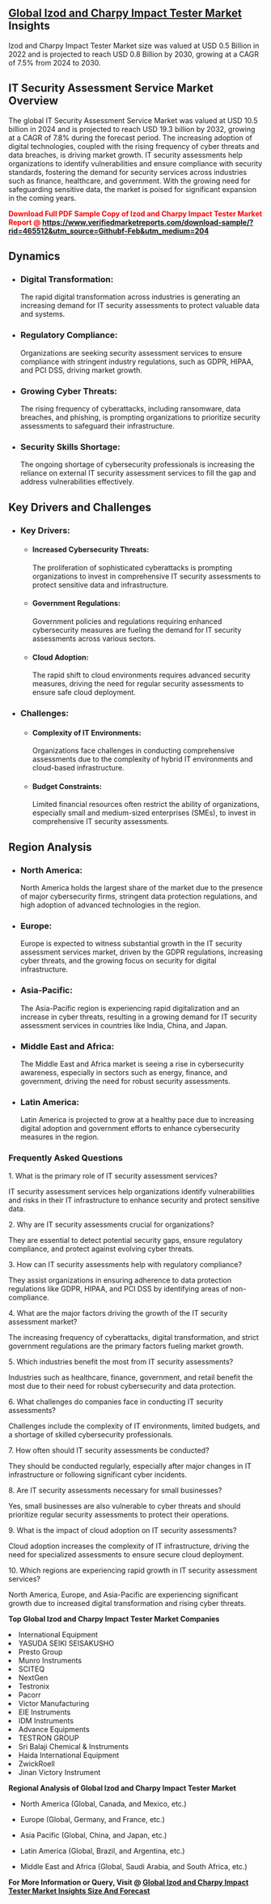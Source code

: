 <h2><a href="https://www.verifiedmarketreports.com/download-sample/?rid=465512&amp;utm_source=Githubf&amp;utm_medium=204" target="_blank">Global Izod and Charpy Impact Tester Market</a> Insights</h2><p>Izod and Charpy Impact Tester Market size was valued at USD 0.5 Billion in 2022 and is projected to reach USD 0.8 Billion by 2030, growing at a CAGR of 7.5% from 2024 to 2030.</p><p> <h2>IT Security Assessment Service Market Overview</h2> <p>The global IT Security Assessment Service Market was valued at USD 10.5 billion in 2024 and is projected to reach USD 19.3 billion by 2032, growing at a CAGR of 7.8% during the forecast period. The increasing adoption of digital technologies, coupled with the rising frequency of cyber threats and data breaches, is driving market growth. IT security assessments help organizations to identify vulnerabilities and ensure compliance with security standards, fostering the demand for security services across industries such as finance, healthcare, and government. With the growing need for safeguarding sensitive data, the market is poised for significant expansion in the coming years.</p> <p><strong><p><span class=""><span style="color: #ff0000;"><strong>Download Full PDF Sample Copy of Izod and Charpy Impact Tester Market Report</strong> @ </span><a href="https://www.verifiedmarketreports.com/download-sample/?rid=465512&amp;utm_source=Githubf-Feb&amp;utm_medium=204" target="_blank">https://www.verifiedmarketreports.com/download-sample/?rid=465512&amp;utm_source=Githubf-Feb&amp;utm_medium=204</a></span></p></strong></p> <h2>Dynamics</h2> <ul> <li><h3>Digital Transformation: </h3>The rapid digital transformation across industries is generating an increasing demand for IT security assessments to protect valuable data and systems.</li> <li><h3>Regulatory Compliance: </h3>Organizations are seeking security assessment services to ensure compliance with stringent industry regulations, such as GDPR, HIPAA, and PCI DSS, driving market growth.</li> <li><h3>Growing Cyber Threats: </h3>The rising frequency of cyberattacks, including ransomware, data breaches, and phishing, is prompting organizations to prioritize security assessments to safeguard their infrastructure.</li> <li><h3>Security Skills Shortage: </h3>The ongoing shortage of cybersecurity professionals is increasing the reliance on external IT security assessment services to fill the gap and address vulnerabilities effectively.</li> </ul> <h2>Key Drivers and Challenges</h2> <ul> <li><h3>Key Drivers:</h3> <ul> <li><h4>Increased Cybersecurity Threats: </h4>The proliferation of sophisticated cyberattacks is prompting organizations to invest in comprehensive IT security assessments to protect sensitive data and infrastructure.</li> <li><h4>Government Regulations: </h4>Government policies and regulations requiring enhanced cybersecurity measures are fueling the demand for IT security assessments across various sectors.</li> <li><h4>Cloud Adoption: </h4>The rapid shift to cloud environments requires advanced security measures, driving the need for regular security assessments to ensure safe cloud deployment.</li> </ul> </li> <li><h3>Challenges:</h3> <ul> <li><h4>Complexity of IT Environments: </h4>Organizations face challenges in conducting comprehensive assessments due to the complexity of hybrid IT environments and cloud-based infrastructure.</li> <li><h4>Budget Constraints: </h4>Limited financial resources often restrict the ability of organizations, especially small and medium-sized enterprises (SMEs), to invest in comprehensive IT security assessments.</li> </ul> </li> </ul> <h2>Region Analysis</h2> <ul> <li><h3>North America: </h3>North America holds the largest share of the market due to the presence of major cybersecurity firms, stringent data protection regulations, and high adoption of advanced technologies in the region.</li> <li><h3>Europe: </h3>Europe is expected to witness substantial growth in the IT security assessment services market, driven by the GDPR regulations, increasing cyber threats, and the growing focus on security for digital infrastructure.</li> <li><h3>Asia-Pacific: </h3>The Asia-Pacific region is experiencing rapid digitalization and an increase in cyber threats, resulting in a growing demand for IT security assessment services in countries like India, China, and Japan.</li> <li><h3>Middle East and Africa: </h3>The Middle East and Africa market is seeing a rise in cybersecurity awareness, especially in sectors such as energy, finance, and government, driving the need for robust security assessments.</li> <li><h3>Latin America: </h3>Latin America is projected to grow at a healthy pace due to increasing digital adoption and government efforts to enhance cybersecurity measures in the region.</li> </ul> <h3>Frequently Asked Questions</h3> <p>1. What is the primary role of IT security assessment services?</p> <p>IT security assessment services help organizations identify vulnerabilities and risks in their IT infrastructure to enhance security and protect sensitive data.</p> <p>2. Why are IT security assessments crucial for organizations?</p> <p>They are essential to detect potential security gaps, ensure regulatory compliance, and protect against evolving cyber threats.</p> <p>3. How can IT security assessments help with regulatory compliance?</p> <p>They assist organizations in ensuring adherence to data protection regulations like GDPR, HIPAA, and PCI DSS by identifying areas of non-compliance.</p> <p>4. What are the major factors driving the growth of the IT security assessment market?</p> <p>The increasing frequency of cyberattacks, digital transformation, and strict government regulations are the primary factors fueling market growth.</p> <p>5. Which industries benefit the most from IT security assessments?</p> <p>Industries such as healthcare, finance, government, and retail benefit the most due to their need for robust cybersecurity and data protection.</p> <p>6. What challenges do companies face in conducting IT security assessments?</p> <p>Challenges include the complexity of IT environments, limited budgets, and a shortage of skilled cybersecurity professionals.</p> <p>7. How often should IT security assessments be conducted?</p> <p>They should be conducted regularly, especially after major changes in IT infrastructure or following significant cyber incidents.</p> <p>8. Are IT security assessments necessary for small businesses?</p> <p>Yes, small businesses are also vulnerable to cyber threats and should prioritize regular security assessments to protect their operations.</p> <p>9. What is the impact of cloud adoption on IT security assessments?</p> <p>Cloud adoption increases the complexity of IT infrastructure, driving the need for specialized assessments to ensure secure cloud deployment.</p> <p>10. Which regions are experiencing rapid growth in IT security assessment services?</p> <p>North America, Europe, and Asia-Pacific are experiencing significant growth due to increased digital transformation and rising cyber threats.</p> </p><p><strong>Top Global Izod and Charpy Impact Tester Market Companies</strong></p><div data-test-id=""><p><li>International Equipment</li><li> YASUDA SEIKI SEISAKUSHO</li><li> Presto Group</li><li> Munro Instruments</li><li> SCITEQ</li><li> NextGen</li><li> Testronix</li><li> Pacorr</li><li> Victor Manufacturing</li><li> EIE Instruments</li><li> IDM Instruments</li><li> Advance Equipments</li><li> TESTRON GROUP</li><li> Sri Balaji Chemical & Instruments</li><li> Haida International Equipment</li><li> ZwickRoell</li><li> Jinan Victory Instrument</li></p><div><strong>Regional Analysis of&nbsp;Global Izod and Charpy Impact Tester Market</strong></div><ul><li dir="ltr"><p dir="ltr">North America&nbsp;(Global, Canada, and Mexico, etc.)</p></li><li dir="ltr"><p dir="ltr">Europe (Global, Germany, and France, etc.)</p></li><li dir="ltr"><p dir="ltr">Asia Pacific&nbsp;(Global, China, and Japan, etc.)</p></li><li dir="ltr"><p dir="ltr">Latin America&nbsp;(Global, Brazil, and Argentina, etc.)</p></li><li dir="ltr">Middle East and Africa&nbsp;(Global, Saudi Arabia, and South Africa, etc.)</li></ul><p><strong>For More Information or Query, Visit @&nbsp;</strong><strong><a href="https://www.verifiedmarketreports.com/product/izod-and-charpy-impact-tester-market/?utm_source=Githubf&amp;utm_medium=204" target="_blank">Global Izod and Charpy Impact Tester Market Insights Size And Forecast</a></strong></p></div>
